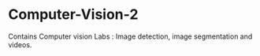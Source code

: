 # Computer-Vision-2
Contains Computer vision  Labs : Image detection, image segmentation and videos. 
